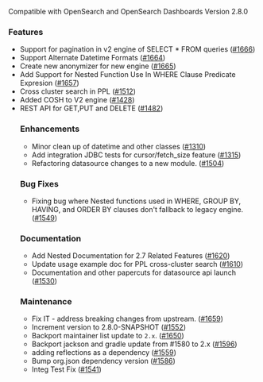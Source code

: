 Compatible with OpenSearch and OpenSearch Dashboards Version 2.8.0

### Features

* Support for pagination in v2 engine of SELECT * FROM <table> queries ([#1666](https://github.com/opensearch-project/sql/pull/1666))
* Support Alternate Datetime Formats ([#1664](https://github.com/opensearch-project/sql/pull/1664))
* Create new anonymizer for new engine ([#1665](https://github.com/opensearch-project/sql/pull/1665))
* Add Support for Nested Function Use In WHERE Clause Predicate Expresion ([#1657](https://github.com/opensearch-project/sql/pull/1657))
* Cross cluster search in PPL ([#1512](https://github.com/opensearch-project/sql/pull/1512))
* Added COSH to V2 engine ([#1428](https://github.com/opensearch-project/sql/pull/1428))
* REST API for GET,PUT and DELETE ([#1482](https://github.com/opensearch-project/sql/pull/1482))

### Enhancements

* Minor clean up of datetime and other classes ([#1310](https://github.com/opensearch-project/sql/pull/1310))
* Add integration JDBC tests for cursor/fetch_size feature ([#1315](https://github.com/opensearch-project/sql/pull/1315))
* Refactoring datasource changes to a new module. ([#1504](https://github.com/opensearch-project/sql/pull/1504))

### Bug Fixes

* Fixing bug where Nested functions used in WHERE, GROUP BY, HAVING, and ORDER BY clauses don't fallback to legacy engine. ([#1549](https://github.com/opensearch-project/sql/pull/1549))

### Documentation

* Add Nested Documentation for 2.7 Related Features ([#1620](https://github.com/opensearch-project/sql/pull/1620))
* Update usage example doc for PPL cross-cluster search ([#1610](https://github.com/opensearch-project/sql/pull/1610))
* Documentation and other papercuts for datasource api launch ([#1530](https://github.com/opensearch-project/sql/pull/1530))

### Maintenance

* Fix IT - address breaking changes from upstream. ([#1659](https://github.com/opensearch-project/sql/pull/1659))
* Increment version to 2.8.0-SNAPSHOT ([#1552](https://github.com/opensearch-project/sql/pull/1552))
* Backport maintainer list update to `2.x`. ([#1650](https://github.com/opensearch-project/sql/pull/1650))
* Backport jackson and gradle update from #1580 to 2.x ([#1596](https://github.com/opensearch-project/sql/pull/1596))
* adding reflections as a dependency ([#1559](https://github.com/opensearch-project/sql/pull/1596))
* Bump org.json dependency version ([#1586](https://github.com/opensearch-project/sql/pull/1586))
* Integ Test Fix ([#1541](https://github.com/opensearch-project/sql/pull/1541))